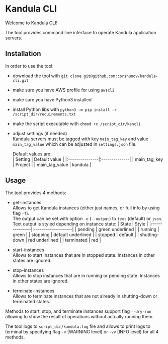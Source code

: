 # Kandula CLI

Welcome to Kandula CLI!

The tool provides command line interface to operate Kandula application servers.


## Installation

In order to use the tool:  
- download the tool with `git clone git@github.com:corshunov/kandula-cli.git`
- make sure you have AWS profile for using `awscli`  
- make sure you have Python3 installed
- install Python libs with `python3 -m pip install -r /script_dir/requirements.txt`
- make the script executable with `chmod +x /script_dir/kancli`  
- adjust settings (if needed)  
  Kandula servers must be tagged with key `main_tag_key` and value `main_tag_value` which can be adjusted in `settings.json` file.

  Default values are:  
  | Setting        | Default value |
  |:---------------|:--------------|
  | main_tag_key   | Project       |
  | main_tag_value | kandula       |


## Usage

The tool provides 4 methods:
- get-instances  
  Allows to get Kandula instances (either just names, or full info by using flag `-f`).  
  The output can be set with option `-o` (`--output`) to `text` (default) or `json`.  
  Text output is styled depending on instance state:
  | State         | Style              |
  |:--------------|:-------------------|
  | pending       | green underlined   |
  | running       | green              |
  | stopping      | default underlined |
  | stopped       | default            |
  | shutting-down | red underlined     |
  | terminated    | red                |

- start-instances  
  Allows to start instances that are in stopped state. Instances in other states are ignored.  

- stop-instances  
  Allows to stop instances that are in running or pending state. Instances in other states are ignored.

- terminate-instances  
  Allows to terminate instances that are not already in shutting-down or terminated states.

Methods to start, stop, and terminate instances support flag `--dry-run` allowing to show the result of operations without actually running them.

The tool logs to `script_dir/kandula.log` file and allows to print logs to terminal by specifying flag `-v` (WARNING level) or `-vv` (INFO level) for all 4 methods.
